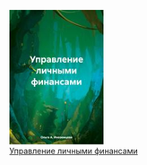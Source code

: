 ![](Управление%20личными%20финансами.jpg)  
[Управление личными финансами](Управление%20личными%20финансами.md)
